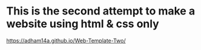 <h1>This is the second attempt to make a website using html & css only </h1>

https://adham14a.github.io/Web-Template-Two/
